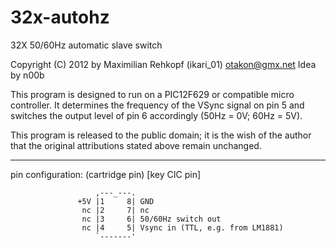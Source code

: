 32x-autohz
==========

   32X 50/60Hz automatic slave switch

   Copyright (C) 2012 by Maximilian Rehkopf (ikari_01) <otakon@gmx.net>
   Idea by n00b

   This program is designed to run on a PIC12F629 or compatible micro
   controller. It determines the frequency of the VSync signal on pin 5
   and switches the output level of pin 6 accordingly (50Hz = 0V; 60Hz = 5V).

   This program is released to the public domain; it is the wish of the
   author that the original attributions stated above remain unchanged.

 ---------------------------------------------------------------------

   pin configuration: (cartridge pin) [key CIC pin]

                       ,---_---.
                   +5V |1     8| GND
                    nc |2     7| nc
                    nc |3     6| 50/60Hz switch out
                    nc |4     5| Vsync in (TTL, e.g. from LM1881)
                       `-------'
